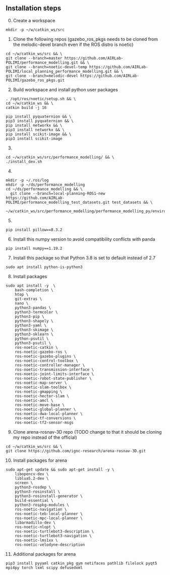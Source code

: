 ## Installation steps
0) Create a workspace
```shell
mkdir -p ~/w/catkin_ws/src
```

1) Clone the following repos (gazebo_ros_pkgs needs to be cloned from the melodic-devel branch even if the ROS distro is noetic)
```shell
cd ~/w/catkin_ws/src && \
git clone --branch=master https://github.com/AIRLab-POLIMI/performance_modelling.git && \
git clone --branch=noetic-devel-temp https://github.com/AIRLab-POLIMI/local_planning_performance_modelling.git && \
git clone --branch=melodic-devel https://github.com/AIRLab-POLIMI/gazebo_ros_pkgs.git 
```
2) Build workspace and install python user packages

```shell
. /opt/ros/noetic/setup.sh && \
cd ~/w/catkin_ws && \
catkin build -j 16

pip install pyquaternion && \
pip3 install pyquaternion && \
pip install networkx && \
pip3 install networkx && \
pip install scikit-image && \
pip3 install scikit-image
```
3)
```shell
cd ~/w/catkin_ws/src/performance_modelling/ && \
./install_dev.sh
```
4) 
```shell
mkdir -p ~/.ros/log
mkdir -p ~/ds/performance_modelling
cd ~/ds/performance_modelling && \
  git clone --branch=local-planning-ROS1-new https://github.com/AIRLab-POLIMI/performance_modelling_test_datasets.git test_datasets && \
  ~/w/catkin_ws/src/performance_modelling/performance_modelling_py/environment/decompress_dataset_files.py
```  
5)  
```shell
pip install pillow==8.3.2
```
6) Install this numpy version to avoid compatibility conflicts with panda
```shell
pip install numpy==1.19.2 
```
7) Install this package so that Python 3.8 is set to default instead of 2.7
```shell
sudo apt install python-is-python3
```
8) Install packages
```shell
sudo apt install -y  \
	bash-completion \
	htop \
	git-extras \
	nano \
	python3-pandas \
	python3-termcolor \
	python3-pip \
	python3-shapely \
	python3-yaml \
	python3-skimage \
	python3-sklearn \
	python-psutil \
	python3-psutil \
	ros-noetic-catkin \
	ros-noetic-gazebo-ros \
	ros-noetic-gazebo-plugins \
	ros-noetic-control-toolbox \
	ros-noetic-controller-manager \
	ros-noetic-transmission-interface \
	ros-noetic-joint-limits-interface \
	ros-noetic-robot-state-publisher \
	ros-noetic-map-server \
	ros-noetic-slam-toolbox \
	ros-noetic-gmapping \
	ros-noetic-hector-slam \
	ros-noetic-amcl \
	ros-noetic-move-base \
	ros-noetic-global-planner \
	ros-noetic-dwa-local-planner \
	ros-noetic-tf-conversions \
	ros-noetic-tf2-sensor-msgs 
```
9) Clone arena-rosnav-3D repo (TODO change to that it should be cloning my repo instead of the official)
```shell
cd ~/w/catkin_ws/src && \
git clone https://github.com/ignc-research/arena-rosnav-3D.git
```
10) Install packages for arena
```shell
sudo apt-get update && sudo apt-get install -y \
	libopencv-dev \
	liblua5.2-dev \
	screen \
	python3-rosdep \
	python3-rosinstall \
	python3-rosinstall-generator \
	build-essential \
	python3-rospkg-modules \
	ros-noetic-navigation \
	ros-noetic-teb-local-planner \
	ros-noetic-mpc-local-planner \
	libarmadillo-dev \
	ros-noetic-nlopt \
	ros-noetic-turtlebot3-description \
	ros-noetic-turtlebot3-navigation \
	ros-noetic-lms1xx \
	ros-noetic-velodyne-description 
```
11) Additional packages for arena
```shell		
pip3 install pyyaml catkin_pkg gym netifaces pathlib filelock pyqt5 mpi4py torch lxml scipy defusedxml
```
